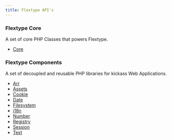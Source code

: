 ```yaml
---
title: Flextype API's
---
```


### Flextype Core
A set of core PHP Classes that powers Flextype.

<ul>
    <li><a href="./api/core">Core</a></li>
</ul>

### Flextype Components
A set of decoupled and reusable PHP libraries for kickass Web Applications.

<ul>
    <li><a href="./api/arr">Arr</a></li>
    <li><a href="./api/assets">Assets</a></li>
    <li><a href="./api/cookie">Cookie</a></li>
    <li><a href="./api/date">Date</a></li>
    <li><a href="./api/filesystem">Filesystem</a></li>
    <li><a href="./api/i18n">i18n</a></li>
    <li><a href="./api/number">Number</a></li>
    <li><a href="./api/registry">Registry</a></li>
    <li><a href="./api/session">Session</a></li>
    <li><a href="./api/text">Text</a></li>
</ul>

